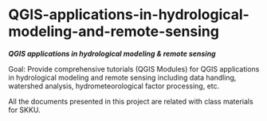 # QGIS-applications-in-hydrological-modeling-and-remote-sensing
***QGIS applications in hydrological modeling & remote sensing***

Goal: Provide comprehensive tutorials (QGIS Modules) for QGIS applications in hydrological modeling and remote sensing including data handling, watershed analysis, hydrometeorological factor processing, etc.

All the documents presented in this project are related with class materials for SKKU.
